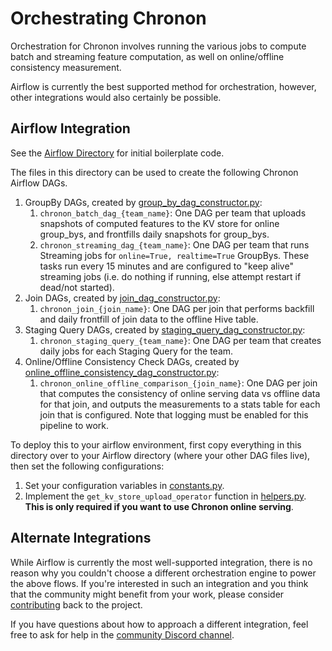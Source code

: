 # Orchestrating Chronon

Orchestration for Chronon involves running the various jobs to compute batch and streaming feature computation, as well on online/offline consistency measurement.

Airflow is currently the best supported method for orchestration, however, other integrations would also certainly be possible.

## Airflow Integration

See the [Airflow Directory](https://github.com/airbnb/chronon/tree/master/airflow) for initial boilerplate code. 

The files in this directory can be used to create the following Chronon Airflow DAGs.

1. GroupBy DAGs, created by [group_by_dag_constructor.py](https://github.com/airbnb/chronon/tree/master/airflow/group_by_dag_constructor.py):
   1. `chronon_batch_dag_{team_name}`: One DAG per team that uploads snapshots of computed features to the KV store for online group_bys, and frontfills daily snapshots for group_bys.
   2. `chronon_streaming_dag_{team_name}`: One DAG per team that runs Streaming jobs for `online=True, realtime=True` GroupBys. These tasks run every 15 minutes and are configured to "keep alive" streaming jobs (i.e. do nothing if running, else attempt restart if dead/not started). 
2. Join DAGs, created by [join_dag_constructor.py](https://github.com/airbnb/chronon/tree/master/airflow/join_dag_constructor.py):
   1. `chronon_join_{join_name}`: One DAG per join that performs backfill and daily frontfill of join data to the offline Hive table.
3. Staging Query DAGs, created by [staging_query_dag_constructor.py](https://github.com/airbnb/chronon/tree/master/airflow/staging_query_dag_constructor.py):
   1. `chronon_staging_query_{team_name}`: One DAG per team that creates daily jobs for each Staging Query for the team.  
4. Online/Offline Consistency Check DAGs, created by [online_offline_consistency_dag_constructor.py](https://github.com/airbnb/chronon/tree/master/airflow/online_offline_consistency_dag_constructor.py):
   1. `chronon_online_offline_comparison_{join_name}`: One DAG per join that computes the consistency of online serving data vs offline data for that join, and outputs the measurements to a stats table for each join that is configured. Note that logging must be enabled for this pipeline to work.

To deploy this to your airflow environment, first copy everything in this directory over to your Airflow directory (where your other DAG files live), then set the following configurations:

1. Set your configuration variables in [constants.py](https://github.com/airbnb/chronon/tree/master/airflow/constants.py).
2. Implement the `get_kv_store_upload_operator` function in [helpers.py](https://github.com/airbnb/chronon/tree/master/airflow/helpers.py). **This is only required if you want to use Chronon online serving**.


## Alternate Integrations


While Airflow is currently the most well-supported integration, there is no reason why you couldn't choose a different orchestration engine to power the above flows. If you're interested in such an integration and you think that the community might benefit from your work, please consider [contributing](https://github.com/airbnb/chronon/blob/master/CONTRIBUTE.md) back to the project.

If you have questions about how to approach a different integration, feel free to ask for help in the [community Discord channel](https://discord.gg/GbmGATNqqP).
